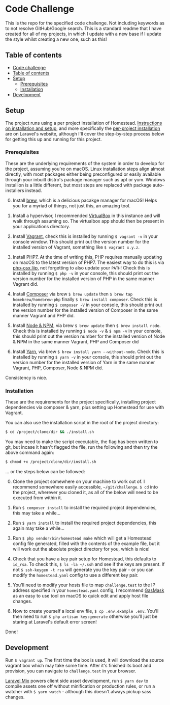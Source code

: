# Code Challenge
This is the repo for the specified code challenge. Not including keywords as to not resolve GitHub/Google search. This is a standard readme that I have created for all of my projects, in which I update with a new base if I update the style whilst creating a new one, such as this!

## Table of contents
* [Code challenge](#codechallenge)
* [Table of contents](#table-of-contents)
* [Setup](#setup)
  * [Prerequisites](#prerequisites)
  * [Installation](#installation)
* [Development](#development)

## Setup
The project runs using a per project installation of Homestead. [Instructions on installation and setup](https://laravel.com/docs/5.8/homestead), and more specifically the [per-project installation](https://laravel.com/docs/5.8/homestead#per-project-installation) are on Laravel's website, although I'll cover the step-by-step process below for getting this up and running for this project.

### Prerequisites
These are the underlying requirements of the system in order to develop for the project, assuming you're on macOS. Linux installation steps align almost directly, with most packages either being preconfigured or easily available through your inbuilt distro's package manager such as apt or yum. Windows installion is a little different, but most steps are replaced with package auto-installers instead.

0. Install [brew](https://brew.sh), which is a delicious pacakge manager for macOS! Helps you for a myriad of things, not just this, an amazing tool.

1. Install a hypervisor, I recommended [VirtualBox](https://www.virtualbox.org/wiki/Downloads) in this instance and will walk through assuming so. The virtualbox app should then be present in your applications directory.

2. Install [Vagrant](https://www.vagrantup.com/downloads.html), check this is installed by running `$ vagrant -v` in your console window. This should print out the version number for the installed version of Vagrant, something like `$ vagrant x.y.z`.

3. Install PHP7. At the time of writing this, PHP requires manually updating on macOS to the latest version of PHP7. The easiest way to do this is via [php-osx.liip](https://php-osx.liip.ch/#install), not forgetting to also update your `PATH`! Check this is installed by running `$ php -v` in your console, this should print out the version number for the installed version of PHP in the same manner Vagrant did.

4. Install [Composer](https://getcomposer.org/) via brew `$ brew update` then `$ brew tap homebrew/homebrew-php` finally `$ brew install composer`. Check this is installed by running `$ composer -V` in your console, this should print out the version number for the installed version of Composer in the same manner Vagrant and PHP did.

5. Install [Node & NPM](https://nodejs.org/en/download/), via brew `$ brew update` then `$ brew install node`. Check this is installed by running `$ node -v` & `$ npm -v` in your console, this should print out the version number for the installed version of Node & NPM in the same manner Vagrant, PHP and Composer did

6. Install [Yarn](https://yarnpkg.com/en/), via brew `$ brew install yarn --without-node`. Check this is installed by running `$ yarn -v` in your console, this should print out the version number for the installed version of Yarn in the same manner Vagrant, PHP, Composer, Node & NPM did.

Consistency is nice.

### Installation
These are the requirements for the project specifically, installing project dependencies via composer & yarn, plus setting up Homestead for use with Vagrant.

You can also use the installation script in the root of the project directory:

```bash
$ cd /project/clone/dir && ./install.sh
```

You may need to make the script executable, the flag has been written to git, but incase it hasn't flagged the file, run the following and then try the above command again:

```bash
$ chmod +x /project/clone/dir/install.sh
```

... or the steps below can be followed:

0. Clone the project somewhere on your machine to work out of. I recommend somewhere easily accessible, `~/git/challenge`. `$ cd` into the project, wherever you cloned it, as all of the below will need to be executed from within it.

1. Run `$ composer install` to install the required project dependencies, this may take a while...

2. Run `$ yarn install` to install the required project dependencies, this again may take a while...

3. Run `$ php vendor/bin/homestead make` which will get a Homestead config file generated, filled with the contents of the example file, but it will work out the absolute project directory for you, which is nice!

4. Check that you have a key pair setup for Homestead, this defaults to `id_rsa`. To check this, `$ ls -la ~/.ssh` and see if the keys are present. If not `$ ssh-keygen -t rsa` will generate you the key pair - or you can modify the `homestead.yaml` config to use a different key pair.

5. You'll need to modify your hosts file to map `challenge.test` to the IP address specified in your `homestead.yaml` config, I recommend [GasMask](https://github.com/2ndalpha/gasmask) as an easy to use tool on macOS to quick edit and apply host file changes.

6. Now to create yourself a local env file, `$ cp .env.example .env`. You'll then need to run `$ php artisan key:generate` otherwise you'll just be staring at Laravel's default error screen!

Done!

## Development

Run `$ vagrant up`. The first time the box is used, it will download the source vagrant box which may take some time. After it's finished its boot and provision, you can navigate to `challenge.test` in your browser.

[Laravel Mix](https://laravel.com/docs/5.8/mix) powers client side asset development, run `$ yarn dev` to compile assets one off without minification or production rules, or run a watcher with `$ yarn watch` - although this doesn't always pickup sass changes.

